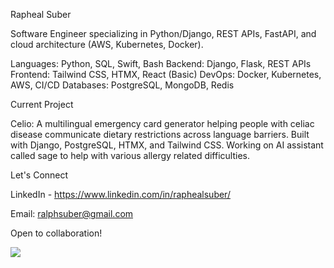 Rapheal Suber


Software Engineer specializing in Python/Django, REST APIs, FastAPI, and cloud architecture (AWS, Kubernetes, Docker).


Languages: Python, SQL, Swift, Bash
Backend: Django, Flask, REST APIs
Frontend: Tailwind CSS, HTMX, React (Basic)
DevOps: Docker, Kubernetes, AWS, CI/CD
Databases: PostgreSQL, MongoDB, Redis

Current Project

Celio: A multilingual emergency card generator helping people with celiac disease communicate dietary restrictions across language barriers. Built with Django, PostgreSQL, HTMX, and Tailwind CSS. Working on AI assistant called sage to help with various allergy related difficulties.


Let's Connect

LinkedIn - https://www.linkedin.com/in/raphealsuber/

Email: ralphsuber@gmail.com

Open to collaboration! 

![](https://komarev.com/ghpvc/?username=manyworldss&color=yellowgreen)


